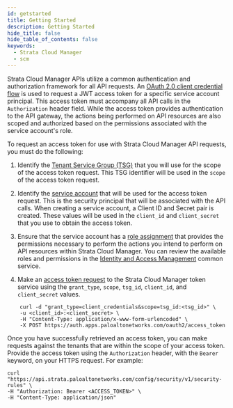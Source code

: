 ```yaml
---
id: getstarted
title: Getting Started
description: Getting Started
hide_title: false
hide_table_of_contents: false
keywords:
  - Strata Cloud Manager
  - scm
---
```


Strata Cloud Manager APIs utilize a common authentication and authorization framework for all API requests.
An [OAuth 2.0 client credential flow](https://datatracker.ietf.org/doc/html/rfc6749#section-4.4) is used to 
request a JWT access token for a specific service account principal. This access token must accompany all 
API calls in the `Authorization` header field.  While the access token provides authentication to the API 
gateway, the actions being performed on API resources are also scoped and authorized based on the permissions 
associated with the service account's role.

To request an access token for use with Strata Cloud Manager API requests, you must do the following:

1. Identify the [Tenant Service Group (TSG)](/scm/docs/tenant-service-groups) that you will use for the 
   scope of the access token request. This TSG identifier will be used in the `scope` of the access token 
   request.

2. Identify the [service account](/scm/docs/service-accounts) that will be used for the access token request. 
   This is the security principal that will be associated with the API calls.  When creating a service account, 
   a Client ID and Secret pair is created.  These values will be used in the `client_id` and `client_secret` that 
   you use to obtain the access token.

3. Ensure that the service account has a [role assignment](/scm/docs/roles-overview) that provides the permissions 
   necessary to perform the actions you intend to perform on API resources within Strata Cloud Manager. You can 
   review the available roles and permissions in the [Identity and Access Management](https://docs.paloaltonetworks.com/strata-cloud-manager/getting-started/access-control) common service.

4. Make an [access token request](/scm/docs/access-tokens) to the Strata Cloud Manager token service using the 
   `grant_type`, `scope`, `tsg_id`, `client_id`, and `client_secret` values.

```
    curl -d "grant_type=client_credentials&scope=tsg_id:<tsg_id>" \
    -u <client_id>:<client_secret> \
    -H "Content-Type: application/x-www-form-urlencoded" \
    -X POST https://auth.apps.paloaltonetworks.com/oauth2/access_token
```

Once you have successfully retrieved an access token, you can make requests against the tenants that are 
within the scope of your access token. Provide the access token using the `Authorization` header, with 
the `Bearer` keyword, on your HTTPS request. For example:

```
curl "https://api.strata.paloaltonetworks.com/config/security/v1/security-rules" \
-H "Authorization: Bearer <ACCESS_TOKEN>" \
-H "Content-Type: application/json"
```


